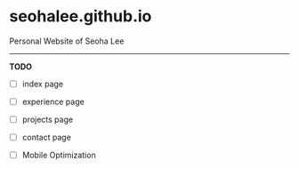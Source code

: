 # seohalee.github.io
Personal Website of Seoha Lee

---

**TODO**
- [ ] index page
- [ ] experience page
- [ ] projects page
- [ ] contact page
- [ ] Mobile Optimization


